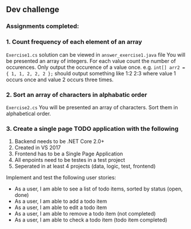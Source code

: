 Dev challenge
---
### Assignments completed:

### 1. Count frequency of each element of an array
`Exercise1.cs`
solution can be viewed in `answer_exercise1.java` file
You will be presented an array of integers. For each value count the number of occurences. Only output the occurence of a value once.  e.g. `int[] arr2 = { 1, 1, 2, 2, 2 };` should output something like 1:2 2:3 where value 1 occurs once and value 2 occurs three times.

### 2. Sort an array of characters in alphabatic order
`Exercise2.cs`
You will be presented an array of characters. Sort them in alphabetical order.

### 3. Create a single page TODO application with the following
1. Backend needs to be .NET Core 2.0+
2. Created in VS 2017
3. Frontend has to be a Single Page Application
4. All enpoints need to be testes in a test project
5. Seperated in at least 4 projects (data, logic, test, frontend)

Implement and test the following user stories:
- As a user, I am able to see a list of todo items, sorted by status (open, done)
- As a user, I am able to add a todo item
- As a user, I am able to edit a todo item
- As a user, I am able to remove a todo item (not completed)
- As a user, I am able to check a todo item (todo item completed)
